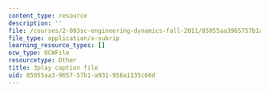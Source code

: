 ```yaml
---
content_type: resource
description: ''
file: /courses/2-003sc-engineering-dynamics-fall-2011/85055aa3965757b1a931956a1135c66d_wERH7LtoUuE.vtt
file_type: application/x-subrip
learning_resource_types: []
ocw_type: OCWFile
resourcetype: Other
title: 3play caption file
uid: 85055aa3-9657-57b1-a931-956a1135c66d
---
```

